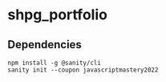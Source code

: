 # shpg_portfolio

## Dependencies

```
npm install -g @sanity/cli
sanity init --coupon javascriptmastery2022
```
